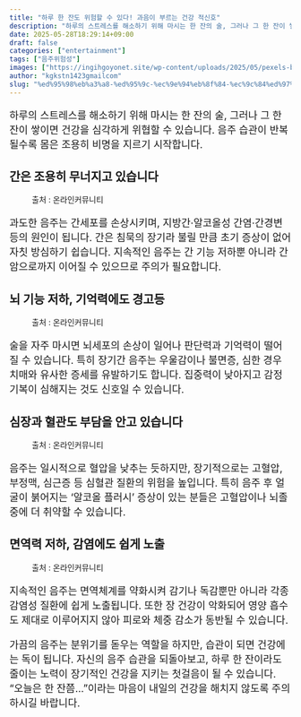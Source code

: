 ```yaml
---
title: "하루 한 잔도 위험할 수 있다! 과음이 부르는 건강 적신호"
description: "하루의 스트레스를 해소하기 위해 마시는 한 잔의 술, 그러나 그 한 잔이 쌓이면 건강을 심각하게 위협할 수 있습니다. 음주 습관이 반복될수록 몸은 조용히 비명을 지르기 시작합니다."
date: 2025-05-28T18:29:14+09:00
draft: false
categories: ["entertainment"]
tags: ["음주위험성"]
images: ["https://ingihgoyonet.site/wp-content/uploads/2025/05/pexels-bohlemedia-1089930-683x1024.jpg", "https://ingihgoyonet.site/wp-content/uploads/2025/05/pexels-cottonbro-3171736-684x1024.jpg", "https://ingihgoyonet.site/wp-content/uploads/2025/05/pexels-thirdman-7659573-1024x683.jpg", "https://ingihgoyonet.site/wp-content/uploads/2025/05/pexels-polina-tankilevitch-3873188-1024x683.jpg"]
author: "kgkstn1423gmailcom"
slug: "%ed%95%98%eb%a3%a8-%ed%95%9c-%ec%9e%94%eb%8f%84-%ec%9c%84%ed%97%98%ed%95%a0-%ec%88%98-%ec%9e%88%eb%8b%a4-%ea%b3%bc%ec%9d%8c%ec%9d%b4-%eb%b6%80%eb%a5%b4%eb%8a%94-%ea%b1%b4%ea%b0%95-%ec%a0%81%ec%8b%a0"
---
```


<p style="font-size:18px">하루의 스트레스를 해소하기 위해 마시는 한 잔의 술, 그러나 그 한 잔이 쌓이면 건강을 심각하게 위협할 수 있습니다. 음주 습관이 반복될수록 몸은 조용히 비명을 지르기 시작합니다.</p> <h2 >간은 조용히 무너지고 있습니다</h2> <figure ><img src="https://ingihgoyonet.site/wp-content/uploads/2025/05/pexels-bohlemedia-1089930-683x1024.jpg" alt="" style="aspect-ratio:16/9;object-fit:cover"/><figcaption >출처 : 온라인커뮤니티</figcaption></figure> <p style="font-size:18px">과도한 음주는 간세포를 손상시키며, 지방간·알코올성 간염·간경변 등의 원인이 됩니다. 간은 침묵의 장기라 불릴 만큼 초기 증상이 없어 자칫 방심하기 쉽습니다. 지속적인 음주는 간 기능 저하뿐 아니라 간암으로까지 이어질 수 있으므로 주의가 필요합니다.</p> <h2 >뇌 기능 저하, 기억력에도 경고등</h2> <figure ><img src="https://ingihgoyonet.site/wp-content/uploads/2025/05/pexels-cottonbro-3171736-684x1024.jpg" alt="" style="aspect-ratio:16/9;object-fit:cover"/><figcaption >출처 : 온라인커뮤니티</figcaption></figure> <p style="font-size:18px">술을 자주 마시면 뇌세포의 손상이 일어나 판단력과 기억력이 떨어질 수 있습니다. 특히 장기간 음주는 우울감이나 불면증, 심한 경우 치매와 유사한 증세를 유발하기도 합니다. 집중력이 낮아지고 감정 기복이 심해지는 것도 신호일 수 있습니다.</p> <h2 >심장과 혈관도 부담을 안고 있습니다</h2> <figure ><img src="https://ingihgoyonet.site/wp-content/uploads/2025/05/pexels-thirdman-7659573-1024x683.jpg" alt="" style="aspect-ratio:16/9;object-fit:cover"/><figcaption >출처 : 온라인커뮤니티</figcaption></figure> <p style="font-size:18px">음주는 일시적으로 혈압을 낮추는 듯하지만, 장기적으로는 고혈압, 부정맥, 심근증 등 심혈관 질환의 위험을 높입니다. 특히 음주 후 얼굴이 붉어지는 ‘알코올 플러시’ 증상이 있는 분들은 고혈압이나 뇌졸중에 더 취약할 수 있습니다.</p> <h2 >면역력 저하, 감염에도 쉽게 노출</h2> <figure ><img src="https://ingihgoyonet.site/wp-content/uploads/2025/05/pexels-polina-tankilevitch-3873188-1024x683.jpg" alt="" style="aspect-ratio:16/9;object-fit:cover"/><figcaption >출처 : 온라인커뮤니티</figcaption></figure> <p style="font-size:18px">지속적인 음주는 면역체계를 약화시켜 감기나 독감뿐만 아니라 각종 감염성 질환에 쉽게 노출됩니다. 또한 장 건강이 악화되어 영양 흡수도 제대로 이루어지지 않아 피로와 체중 감소가 동반될 수 있습니다.</p> <p style="font-size:18px">가끔의 음주는 분위기를 돋우는 역할을 하지만, 습관이 되면 건강에는 독이 됩니다. 자신의 음주 습관을 되돌아보고, 하루 한 잔이라도 줄이는 노력이 장기적인 건강을 지키는 첫걸음이 될 수 있습니다. “오늘은 한 잔쯤…”이라는 마음이 내일의 건강을 해치지 않도록 주의하시길 바랍니다.</p>
